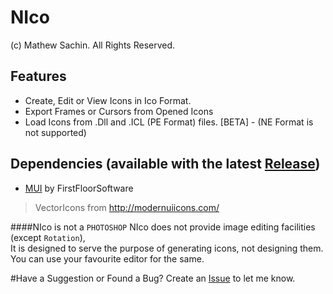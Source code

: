 # NIco
(c) Mathew Sachin. All Rights Reserved.

Features
------------------------------------------------------
* Create, Edit or View Icons in Ico Format.  
* Export Frames or Cursors from Opened Icons
* Load Icons from .Dll and .ICL (PE Format) files. [BETA] - (NE Format is not supported)

Dependencies (available with the latest [Release](https://github.com/MathewSachin/NIco/releases))
------------------------------------------------------
* [MUI](https://github.com/firstfloorsoftware/mui) by FirstFloorSoftware

> VectorIcons from http://modernuiicons.com/

####NIco is not a `PHOTOSHOP`
NIco does not provide image editing facilities (except `Rotation`),  
It is designed to serve the purpose of generating icons, not designing them.  
You can use your favourite editor for the same.

#Have a Suggestion or Found a Bug?
Create an [Issue](https://github.com/MathewSachin/NIco/Issues) to let me know.
